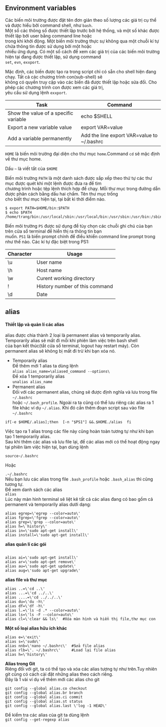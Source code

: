 ## Environment variables  

Các biến môi trường được đặt tên đơn giản theo số lượng các giá trị cụ thể và được hiểu bởi command shell, như `bash`.  
Một số các thông số được thiết lập trước bởi hệ thống, và một số khác được thiết lập bởi user bằng command line hoặc  
trong khi khởi động. Một biến môi trường thực sự không qua một chuỗi kí tự chứa thông tin được sử dụng bởi một hoặc  
nhiều ứng dụng. Có một số cách để xem các giá trị của các biến môi trường hiện tại đang được thiết lập, sử dụng command  
`set`, `evn`, `exxport`.  

Mặc định, các biến được tạo ra trong script chỉ có sẵn cho shell hiện đang chạy. Tất cả các chương trình con(sub-shell) sẽ  
không có quyền truy cập vào các biến đã được thiết lập hoặc sửa đổi. Cho phép các chương trình con được xem các giá trị,  
yêu cầu sử dụng lệnh `exxport`.  

|   Task    |   Command     |  
|-----------|---------------|  
|Show the value of a specific variable| echo $SHELL |  
|Export a new variable value| export VAR=value|  
|Add a variable permanently | Add the line export VAR=value to ~/.bashrc|  

`HOME` là biến môi trường đại diện cho thư mục `home`.Command `cd` sẽ mặc định về thư mục home.  

Dấu `~` là viết tắt của `$HOME`  

Biến môi trường `PATH` là một danh sách được sắp xếp theo thứ tự các thư mục được quét khi một lệnh được đưa ra để tìm  
chương trình hoặc tệp lệnh thích hợp để chạy. Mỗi thư mục trong đường dẫn được phân cách bằng dấu hai chấm. Tên thư mục trống  
cho biết thư mục hiện tại, tại bất kì thời điểm nào.  
```
$ export PATH=$HOME/bin:$PATH
$ echo $PATH  
/home/trang/bin:/usr/local/sbin:/usr/local/bin:/usr/sbin:/usr/bin:/sbin:/bin:/usr/games:/usr/local/games  
```  
Biến môi trường `PS` được sử dụng để tùy chọn các chuỗi ghi chú của bạn trên cửa sổ terminal để hiển thị ra thông tin bạn  
muốn. `PS1` là biến prompt chính để điều khiển command line prompt trong như thế nào. Các kí tự đặc biệt trong PS1:  

|   Character   |   Usage   |  
|---------------|-----------|  
|   \u          | User name |  
|   \h          | Host name |  
|   \w          | Curent working directory |  
|   !           | History number of this command |  
|   \d          | Date       |  

## alias

#### Thiết lập và quản lí các alias  
alias được chia thành 2 loại là permanent alias và temporarily alias. Temporarily alias sẽ mất đi mỗi khi phiên làm việc trên bash shell  
của bạn kết thúc(tắt cửa sổ terminal, logout hay restart máy). Còn permanent alias sẽ không bị mất đi trừ khi bạn xóa nó.  
* Temporarily alias  
    Để thêm mới 1 alias ta dùng lệnh  
    ```alias alias_name=\aliased_command --options\```    
    Để xóa 1 temporarily alias  
    ```unalias alias_name```  
* Permanent alias  
Đối với các permanent alias, chúng sẽ được định nghĩa và lưu trong file `~/.bashrc`  
hoặc `~/.bash_profile`. Ngoài ra ta cũng có thể lưu riêng các alias ra 1 file khác ví dụ `~/.alias`. Khi đó cần thêm đoạn script sau vào file `~/.bashrc`  

```if[-e $HOME/.alias];then  [-n "$PS1"] &&.$HOME./alias  fi```  
    
Việc tạo ra 1 alias trong các file này cũng hoàn toàn tương tự như khi bạn tạo 1 temporarily alias.  
Sau khi thêm các alias và lưu file lại, để các alias mới có thể hoạt động ngay tại phiên làm việc hiện tại, bạn dùng lệnh  

```source~/.bashrc```  

Hoặc  

```.~/.bashrc```  
Nếu bạn lưu các alias trong file `.bash_profile` hoặc `.bash_alias` thì cũng  tương tự.  
Để xem danh sách các alias  
```alias```  
Lúc này màn hình terminal sẽ liệt kê tất cả các alias đang có bao gồm cả permanent và temporarily alias dưới dạng:

```
alias egrep=\'egrep --color=auto\'  
alias fgrep=\'fgrep --color=auto\'  
alias grep=\'grep --color=auto\'  
alias h=\`history\'  
alias in=\'sudo apt-get install\'  
alias install=\'sudo apt-get install\' 
```  

**alias quản lí các gói**  
```

alias ai=\'sudo apt-get install\'  
alias ar=\'sudo apt-get remove\'  
alias au=\'sudo apt-get update\'  
alias aug=\'sudo apt-get upgrade\'  
```  
**alias file và thư mục**  
```
alias ..=\'cd ..\'  
alias ...=\'cd ../..\'  
alias ....=\'cd ../../..\'  
alias du=\'du -h\'  
alias df=\'df -h\'  
alias l.=\'ls -d .* --color=auto\'  
alias ls=\'ls -F --color=auto\'  
alias cl=\'clear && ls\'  #Xóa màn hình và hiển thị file,thư mục con       
```
**Một số loại alias hữu ích khác**  
```
alias e=\'exit\'  
alias s=\'sudo\'  
alias nnb=\'nano ~/.bashrc\'  #Sửa file alias
alias rlb=\'. ~/.bashrc\'     #Load lại file alias
alias h=\'history\'
```  
**Alias trong Git**  
Riêng đối với git, ta có thể tạo và xóa các alias tượng tự như trên.Tuy nhiên git cũng có cách cài đặt những alias theo cách riêng.  
Đây là 1 vài ví dụ về thêm mới các alias cho git  
```
git config --global alias.co checkout  
git config --global alias.br branch  
git config --global alias.ci commit  
git config --global alias.st status  
git config --global alias.last \'log -1 HEAD\'  
```  
Để kiểm tra các alias của git ta dùng lệnh  
```git config --get-regexp alias```